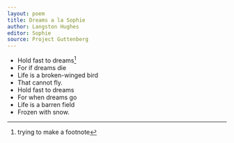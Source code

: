```yaml
---
layout: poem
title: Dreams a la Sophie
author: Langston Hughes
editor: Sophie
source: Project Guttenberg
---
```


- Hold fast to dreams[^fn1]
- For if dreams die
- Life is a broken-winged bird
- That cannot fly.
- Hold fast to dreams
- For when dreams go
- Life is a barren field
- Frozen with snow.

[^fn1]: trying to make a footnote
